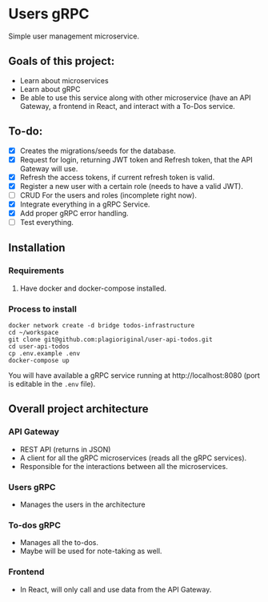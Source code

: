# Users gRPC

Simple user management microservice.

## Goals of this project:
- Learn about microservices
- Learn about gRPC
- Be able to use this service along with other microservice (have an API Gateway, a frontend in React, and interact with a To-Dos service.

## To-do:

- [x] Creates the migrations/seeds for the database.
- [x] Request for login, returning JWT token and Refresh token, that the API Gateway will use.
- [x] Refresh the access tokens, if current refresh token is valid.
- [x] Register a new user with a certain role (needs to have a valid JWT).
- [ ] CRUD For the users and roles (incomplete right now).
- [x] Integrate everything in a gRPC Service.
- [x] Add proper gRPC error handling.
- [ ] Test everything.

## Installation
### Requirements
1. Have docker and docker-compose installed.

### Process to install
```
docker network create -d bridge todos-infrastructure
cd ~/workspace
git clone git@github.com:plagioriginal/user-api-todos.git
cd user-api-todos
cp .env.example .env
docker-compose up
```
You will have available a gRPC service running at http://localhost:8080 (port is editable in the `.env` file).

## Overall project architecture

### API Gateway
- REST API (returns in JSON)
- A client for all the gRPC microservices (reads all the gRPC services).
- Responsible for the interactions between all the microservices.

### Users gRPC
- Manages the users in the architecture

### To-dos gRPC
- Manages all the to-dos.
- Maybe will be used for note-taking as well.

### Frontend
- In React, will only call and use data from the API Gateway.

